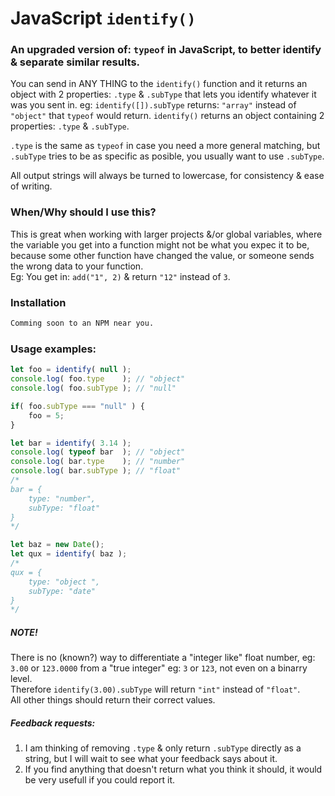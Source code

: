 # JavaScript `identify()`

### An upgraded version of: `typeof` in JavaScript, to better identify & separate similar results.

You can send in ANY THING to the `identify()` function and it returns an object with 2 properties: `.type` & `.subType` that lets you identify whatever it was you sent in.
eg: `identify([]).subType` returns: `"array"` instead of `"object"` that `typeof` would return. 
`identify()` returns an object containing 2 properties: `.type` & `.subType`.

`.type` is the same as `typeof` in case you need a more general matching, but `.subType` tries to be as specific as posible, you usually want to use `.subType`.

All output strings will always be turned to lowercase, for consistency & ease of writing.

### When/Why should I use this?
This is great when working with larger projects &/or global variables, where the variable you get into a function might not be what you expec it to be, because some other function have changed the value, or someone sends the wrong data to your function.<br/>
Eg: You get in: `add("1", 2)` & return `"12"` instead of `3`.

### Installation
``` sh
Comming soon to an NPM near you.
```

### Usage examples:
```javascript
let foo = identify( null );
console.log( foo.type    ); // "object"
console.log( foo.subType ); // "null"

if( foo.subType === "null" ) {
    foo = 5;
}

let bar = identify( 3.14 );
console.log( typeof bar  ); // "object"
console.log( bar.type    ); // "number"
console.log( bar.subType ); // "float"
/*
bar = {
    type: "number",
    subType: "float"
}
*/

let baz = new Date();
let qux = identify( baz );
/*
qux = {
    type: "object ",
    subType: "date"
}
*/
```

##### NOTE!
There is no (known?) way to differentiate a "integer like" float number, eg: `3.00` or `123.0000` from a "true integer" eg: `3` or `123`, not even on a binarry level.<br/>
Therefore `identify(3.00).subType` will return `"int"` instead of `"float"`.<br/>
All other things should return their correct values.

##### Feedback requests:
1. I am thinking of removing `.type` & only return `.subType` directly as a string, but I will wait to see what your feedback says about it.
2. If you find anything that doesn't return what you think it should, it would be very usefull if you could report it.
